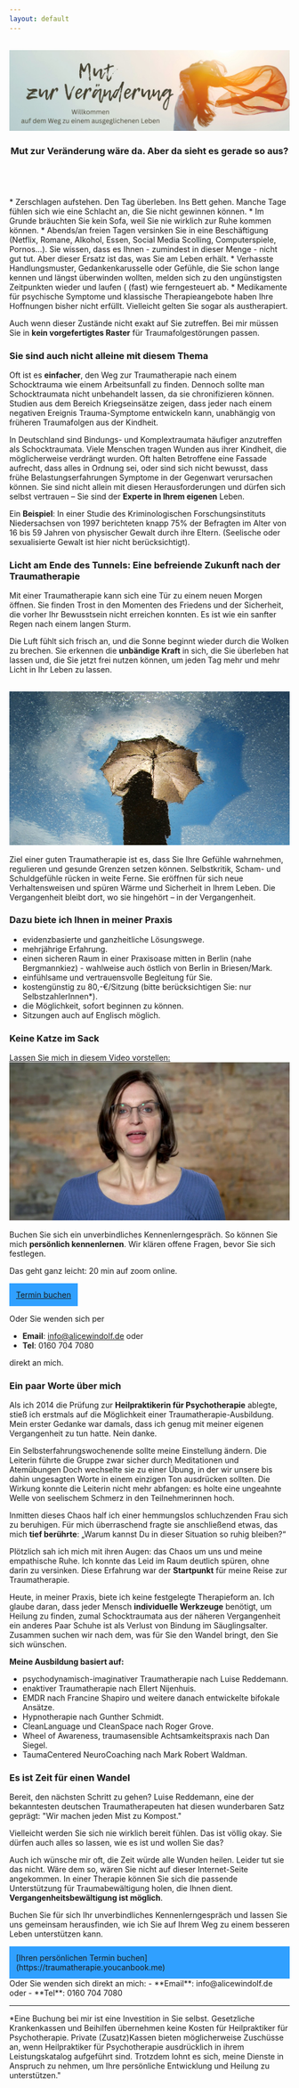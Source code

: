 ```yaml
---
layout: default
---
```

<br/>
<img src="/assets/images/Landingpage Traumatherapie3.jpeg" alt="" style="max-width:100%"/>

<header>
	<h3>Mut zur Veränderung wäre da. Aber da sieht es gerade so aus?</h3>
	</header> <br/>
* Zerschlagen aufstehen. Den Tag überleben. Ins Bett gehen. Manche Tage fühlen sich wie eine Schlacht an, die Sie nicht gewinnen können. 
* Im Grunde bräuchten Sie kein Sofa, weil Sie nie wirklich zur Ruhe kommen können. 
* Abends/an freien Tagen versinken Sie in eine Beschäftigung (Netflix, Romane, Alkohol, Essen, Social Media Scolling, Computerspiele, Pornos…). Sie wissen, dass es Ihnen - zumindest in dieser Menge - nicht gut tut. Aber dieser Ersatz ist das, was Sie am Leben erhält.
* Verhasste Handlungsmuster, Gedankenkarusselle oder Gefühle, die Sie schon lange kennen und längst überwinden wollten, melden sich zu den ungünstigsten Zeitpunkten wieder und laufen ( (fast) wie ferngesteuert ab.
* Medikamente für psychische Symptome und klassische Therapieangebote haben Ihre Hoffnungen bisher nicht erfüllt. Vielleicht gelten Sie sogar als austherapiert.  

Auch wenn dieser Zustände nicht exakt auf Sie zutreffen. Bei mir müssen Sie in **kein vorgefertigtes Raster** für Traumafolgestörungen passen. 

### Sie sind auch nicht alleine mit diesem Thema
Oft ist es **einfacher**, den Weg zur Traumatherapie nach einem Schocktrauma wie einem Arbeitsunfall zu finden. Dennoch sollte man Schocktraumata nicht unbehandelt lassen, da sie chronifizieren können. Studien aus dem Bereich Kriegseinsätze zeigen, dass jeder nach einem negativen Ereignis Trauma-Symptome entwickeln kann, unabhängig von früheren Traumafolgen aus der Kindheit.

In Deutschland sind Bindungs- und Komplextraumata häufiger anzutreffen als Schocktraumata. Viele Menschen tragen Wunden aus ihrer Kindheit, die möglicherweise verdrängt wurden. Oft halten Betroffene eine Fassade aufrecht, dass alles in Ordnung sei, oder sind sich nicht bewusst, dass frühe Belastungserfahrungen Symptome in der Gegenwart verursachen können. Sie sind nicht allein mit diesen Herausforderungen und dürfen sich selbst vertrauen – Sie sind der **Experte in Ihrem eigenen** Leben.

Ein **Beispiel**: In einer Studie des Kriminologischen Forschungsinstituts Niedersachsen von 1997 berichteten knapp 75% der Befragten im Alter von 16 bis 59 Jahren von physischer Gewalt durch ihre Eltern. (Seelische oder sexualisierte Gewalt ist hier nicht berücksichtigt).

### Licht am Ende des Tunnels: Eine befreiende Zukunft nach der Traumatherapie
Mit einer Traumatherapie kann sich eine Tür zu einem neuen Morgen öffnen. Sie finden Trost in den Momenten des Friedens und der Sicherheit, die vorher Ihr Bewusstsein nicht erreichen konnten. Es ist wie ein sanfter Regen nach einem langen Sturm. 

Die Luft fühlt sich frisch an, und die Sonne beginnt wieder durch die Wolken zu brechen. Sie erkennen die **unbändige Kraft** in sich, die Sie überleben hat lassen und, die Sie jetzt frei nutzen können, um jeden Tag mehr und mehr Licht in Ihr Leben zu lassen.

<br/>
<img src="/assets/2023-02-09-Wetter klart auf.jpg" alt="" style="max-width:100%"/>

Ziel einer guten Traumatherapie ist es, dass Sie Ihre Gefühle wahrnehmen, regulieren und gesunde Grenzen setzen können. Selbstkritik, Scham- und Schuldgefühle rücken in weite Ferne. Sie eröffnen für sich neue Verhaltensweisen und spüren Wärme und Sicherheit in Ihrem Leben. Die Vergangenheit bleibt dort, wo sie hingehört – in der Vergangenheit.


### Dazu biete ich Ihnen in meiner Praxis 
- evidenzbasierte und ganzheitliche Lösungswege.
- mehrjährige Erfahrung. 
- einen sicheren Raum in einer Praxisoase mitten in Berlin (nahe Bergmannkiez) - wahlweise auch östlich von Berlin in Briesen/Mark.
- einfühlsame und vertrauensvolle Begleitung für Sie. 
- kostengünstig zu 80,-€/Sitzung (bitte berücksichtigen Sie: nur SelbstzahlerInnen*).
- die Möglichkeit, sofort beginnen zu können.
- Sitzungen auch auf Englisch möglich.

### Keine Katze im Sack

<div class='video'>
  <a class='glightbox' href='/assets/Selbstdarstellung.mp4'>
    <div class='title'>Lassen Sie mich in diesem Video vorstellen:</div>
    <img src='/assets/Selbstdarstellung_thumb.jpg' style='max-width:100%'/>
    <span class="video-play-icon"></span>
  </a>
</div>

Buchen Sie sich ein unverbindliches Kennenlerngespräch. So können Sie mich **persönlich kennenlernen**. Wir klären offene Fragen, bevor Sie sich festlegen. 

Das geht ganz leicht: 20 min auf zoom online. 

<span style='display:inline-block;padding:12px;background:#30A0ff'>
	<a href="https://traumatherapie.youcanbook.me">Termin buchen</a>
</span>

Oder Sie wenden sich per 
- **Email**: info@alicewindolf.de oder
- **Tel**: 0160 704 7080

direkt an mich.

### Ein paar Worte über mich
Als ich 2014 die Prüfung zur **Heilpraktikerin für Psychotherapie** ablegte, stieß ich erstmals auf die Möglichkeit einer Traumatherapie-Ausbildung. Mein erster Gedanke war damals, dass ich genug mit meiner eigenen Vergangenheit zu tun hatte. Nein danke.

Ein Selbsterfahrungswochenende sollte meine Einstellung ändern. Die Leiterin führte die Gruppe zwar sicher durch Meditationen und Atemübungen Doch wechselte sie zu einer Übung, in der wir unsere bis dahin ungesagten Worte in einem einzigen Ton ausdrücken sollten. Die Wirkung konnte die Leiterin nicht mehr abfangen: es holte eine ungeahnte Welle von seelischem Schmerz in den Teilnehmerinnen hoch.

Inmitten dieses Chaos half ich einer hemmungslos schluchzenden Frau sich zu beruhigen. Für mich überraschend fragte sie anschließend etwas, das mich **tief berührte**: „Warum kannst Du in dieser Situation so ruhig bleiben?“ 

Plötzlich sah ich mich mit ihren Augen: das Chaos um uns und meine empathische Ruhe. Ich konnte das Leid im Raum deutlich spüren, ohne darin zu versinken. Diese Erfahrung war der **Startpunkt** für meine Reise zur Traumatherapie.

Heute, in meiner Praxis, biete ich keine festgelegte Therapieform an. Ich glaube daran, dass jeder Mensch **individuelle Werkzeuge** benötigt, um Heilung zu finden, zumal Schocktraumata aus der näheren Vergangenheit ein anderes Paar Schuhe ist als Verlust von Bindung im Säuglingsalter. Zusammen suchen wir nach dem, was für Sie den Wandel bringt, den Sie sich wünschen. 

**Meine Ausbildung basiert auf:** 
- psychodynamisch-imaginativer Traumatherapie nach Luise Reddemann.
- enaktiver Traumatherapie nach Ellert Nijenhuis.
- EMDR nach Francine Shapiro und weitere danach entwickelte bifokale Ansätze.
- Hypnotherapie nach Gunther Schmidt.
- CleanLanguage und CleanSpace nach Roger Grove.
- Wheel of Awareness, traumasensible Achtsamkeitspraxis nach Dan Siegel.
- TaumaCentered NeuroCoaching nach Mark Robert Waldman.

### Es ist Zeit für einen Wandel
Bereit, den nächsten Schritt zu gehen? Luise Reddemann, eine der bekanntesten deutschen Traumatherapeuten hat diesen wunderbaren Satz geprägt: "Wir machen jeden Mist zu Kompost." 

Vielleicht werden Sie sich nie wirklich bereit fühlen. Das ist völlig okay. Sie dürfen auch alles so lassen, wie es ist und wollen Sie das?

Auch ich wünsche mir oft, die Zeit würde alle Wunden heilen. Leider tut sie das nicht. Wäre dem so, wären Sie nicht auf dieser Internet-Seite angekommen. In einer Therapie können Sie sich die passende Unterstützung für Traumabewältigung holen, die Ihnen dient. **Vergangenheitsbewältigung ist möglich**.  

Buchen Sie für sich Ihr unverbindliches Kennenlerngespräch und lassen Sie uns gemeinsam herausfinden, wie ich Sie auf Ihrem Weg zu einem besseren Leben unterstützen kann.
  
<span style='display:inline-block;padding:12px;background:#30A0ff'>
[Ihren persönlichen Termin buchen](https://traumatherapie.youcanbook.me)
</span>
Oder Sie wenden sich direkt an mich: 
- **Email**: info@alicewindolf.de oder
- **Tel**: 0160 704 7080

----
*Eine Buchung bei mir ist eine Investition in Sie selbst. Gesetzliche Krankenkassen und Beihilfen übernehmen keine Kosten für Heilpraktiker für Psychotherapie. Private (Zusatz)Kassen bieten möglicherweise Zuschüsse an, wenn Heilpraktiker für Psychotherapie ausdrücklich in ihrem Leistungskatalog aufgeführt sind. Trotzdem lohnt es sich, meine Dienste in Anspruch zu nehmen, um Ihre persönliche Entwicklung und Heilung zu unterstützen."
 

